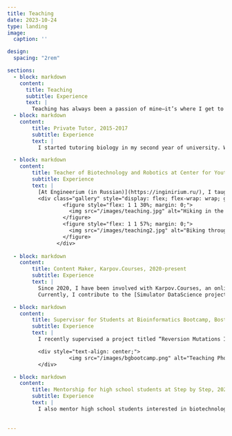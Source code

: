 ```yaml
---
title: Teaching
date: 2023-10-24
type: landing
image:
  caption: ''

design:
  spacing: "2rem"

sections:
  - block: markdown
    content:
      title: Teaching
      subtitle: Experience
      text: |
        Teaching has always been a passion of mine—it’s where I get to combine my love for science with the joy of sharing knowledge. Since my university days, I’ve been drawn to helping others understand complex ideas in clear and engaging ways. I believe that teaching is not only about imparting knowledge but also about inspiring curiosity and fostering growth, both for my students and for myself.
  - block: markdown
    content:
        title: Private Tutor, 2015-2017
        subtitle: Experience
        text: |
          I started tutoring biology in my second year of university. Working with students preparing for competitive medical and biological programs was incredibly rewarding. This experience taught me how to simplify difficult topics and make learning accessible.

  - block: markdown
    content:
        title: Teacher of Biotechnology and Robotics at Center for Youth Innovation Creativity “Engineerium” at Bauman Moscow State Technical University, 2018-2019
        subtitle: Experience
        text: |
          [At Engineerium (in Russian)](https://inginirium.ru/), I taught Biotechnology and Robotics. I developed interactive course materials in Biology, Bioinformatics, and Microbiology, delivering lessons at the university level and visiting schools to share my enthusiasm for science.
          <div class="gallery" style="display: flex; flex-wrap: wrap; gap: 1rem;">
                  <figure style="flex: 1 1 30%; margin: 0;">
                    <img src="/images/teaching.jpg" alt="Hiking in the mountains" style="width: 100%; height: auto;" />
                  </figure>
                  <figure style="flex: 1 1 57%; margin: 0;">
                    <img src="/images/teaching2.jpg" alt="Biking through trails" style="width: 100%; height: auto;" />
                  </figure>
                </div>
              
  - block: markdown
    content:
        title: Content Maker, Karpov.Courses, 2020-present
        subtitle: Experience
        text: |
          Since 2020, I have been involved with Karpov.Courses, an online Data Science school. My role includes designing courses for beginners and professionals in data analytics, machine learning, and AI. I developed internal training for our Support Service team, which improved our workflows and reduced student fee refunds. I also completed a course on [corporate university design (in Russian)](https://educationschool.ru/corporate-learning-design) to enhance our educational programs.  
          Currently, I contribute to the [Simulator DataScience project (in Russian)](https://karpov.courses/simulator-ds), where we work on real-world business cases and portfolio projects.

  - block: markdown
    content:
        title: Supervisor for Students at Bioinformatics Bootcamp, BostonGene, 2024
        subtitle: Experience
        text: |
          I recently supervised a project titled “Reversion Mutations Investigation in cfDNA” for students from the Russian-Armenian University. Guiding the project and seeing a student win first place was a satisfying and practical experience.

          <div style="text-align: center;">
                    <img src="/images/bgbootcamp.png" alt="Teaching Photo" style="width:15cm; height:auto;" />
          </div>

  - block: markdown
    content:
        title: Mentorship for high school students at Step by Step, 2025-present
        subtitle: Experience
        text: |
          I also mentor high school students interested in biotechnology through the [Step by Step project (in Russian)](https://studysbs.com/), helping them explore career opportunities in the field. I beleive, teaching journey is about clear communication, practical learning, and continuous improvement—a way to support others in understanding and applying scientific concepts
  
  
---
```




